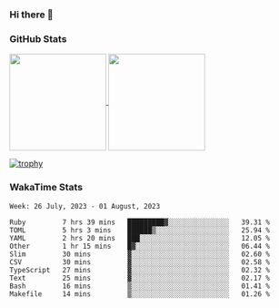 ### Hi there 👋

### GitHub Stats

<a href="https://github.com/anuraghazra/github-readme-stats">
  <img align="center" height="170px" src="https://github-readme-stats.vercel.app/api/top-langs/?username=tksfjt1024&layout=compact&count_private=true&show_icons=true&show_icons=true&theme=graywhite" />
</a>
<a href="https://github.com/anuraghazra/github-readme-stats">
  <img align="center" height="170px" src="https://github-readme-stats.vercel.app/api?username=tksfjt1024&count_private=true&show_icons=true&show_icons=true&theme=graywhite" />
</a>

[![trophy](https://github-profile-trophy.vercel.app/?username=tksfjt1024)](https://github.com/ryo-ma/github-profile-trophy)

### WakaTime Stats

<!--START_SECTION:waka-->
```text
Week: 26 July, 2023 - 01 August, 2023

Ruby         7 hrs 39 mins   █████████▓░░░░░░░░░░░░░░░   39.31 % 
TOML         5 hrs 3 mins    ██████▒░░░░░░░░░░░░░░░░░░   25.94 % 
YAML         2 hrs 20 mins   ███░░░░░░░░░░░░░░░░░░░░░░   12.05 % 
Other        1 hr 15 mins    █▓░░░░░░░░░░░░░░░░░░░░░░░   06.44 % 
Slim         30 mins         ▓░░░░░░░░░░░░░░░░░░░░░░░░   02.60 % 
CSV          30 mins         ▓░░░░░░░░░░░░░░░░░░░░░░░░   02.58 % 
TypeScript   27 mins         ▓░░░░░░░░░░░░░░░░░░░░░░░░   02.32 % 
Text         25 mins         ▓░░░░░░░░░░░░░░░░░░░░░░░░   02.17 % 
Bash         16 mins         ▒░░░░░░░░░░░░░░░░░░░░░░░░   01.41 % 
Makefile     14 mins         ▒░░░░░░░░░░░░░░░░░░░░░░░░   01.26 % 
```
<!--END_SECTION:waka-->
